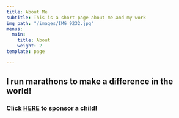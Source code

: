 ```yaml
---
title: About Me
subtitle: This is a short page about me and my work
img_path: "/images/IMG_9232.jpg"
menus:
  main:
    title: About
    weight: 2
template: page

---
```

## I run marathons to make a difference in the world!

### Click [HERE](https://www.teamworldvision.org/participant/158830) to sponsor a child!